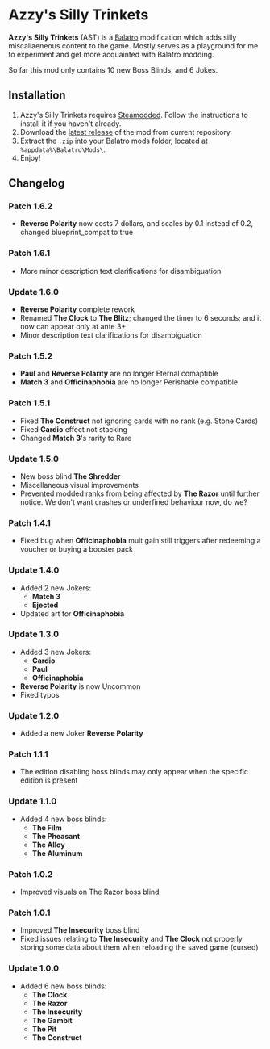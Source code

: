 # Azzy's Silly Trinkets

**Azzy's Silly Trinkets** (AST) is a [Balatro](https://www.playbalatro.com) modification which adds silly miscallaeneous content to the game. Mostly serves as a playground for me to experiment and get more acquainted with Balatro modding.
  
So far this mod only contains 10 new Boss Blinds, and 6 Jokes.

## Installation

1. Azzy's Silly Trinkets requires [Steamodded](https://github.com/Steamodded/smods). Follow the instructions to install it if you haven't already.
2. Download the [latest release](https://github.com/TheHamester/azzys-silly-trinkets/releases/latest) of the mod from current repository.
3. Extract the `.zip` into your Balatro mods folder, located at `%appdata%\Balatro\Mods\`.
4. Enjoy!

## Changelog

### Patch 1.6.2
* **Reverse Polarity** now costs 7 dollars, and scales by 0.1 instead of 0.2, changed blueprint_compat to true

### Patch 1.6.1
* More minor description text clarifications for disambiguation

### Update 1.6.0
* **Reverse Polarity** complete rework
* Renamed **The Clock** to **The Blitz**; changed the timer to 6 seconds; and it now can appear only at ante 3+
* Minor description text clarifications for disambiguation

### Patch 1.5.2
* **Paul** and **Reverse Polarity** are no longer Eternal comaptible
* **Match 3** and **Officinaphobia** are no longer Perishable compatible

### Patch 1.5.1
* Fixed **The Construct** not ignoring cards with no rank (e.g. Stone Cards)
* Fixed **Cardio** effect not stacking
* Changed **Match 3**'s rarity to Rare

### Update 1.5.0
* New boss blind **The Shredder**
* Miscellaneous visual improvements
* Prevented modded ranks from being affected by **The Razor** until further notice. We don't want crashes or underfined behaviour now, do we?

### Patch 1.4.1
* Fixed bug when **Officinaphobia** mult gain still triggers after redeeming a voucher or buying a booster pack

### Update 1.4.0
* Added 2 new Jokers:
    * **Match 3**
    * **Ejected**
* Updated art for **Officinaphobia**

### Update 1.3.0
* Added 3 new Jokers:
    * **Cardio**
    * **Paul**
    * **Officinaphobia**
* **Reverse Polarity** is now Uncommon
* Fixed typos

### Update 1.2.0
* Added a new Joker **Reverse Polarity**

### Patch 1.1.1
* The edition disabling boss blinds may only appear when the specific edition is present

### Update 1.1.0
* Added 4 new boss blinds:
    * **The Film**
    * **The Pheasant**
    * **The Alloy**
    * **The Aluminum**

### Patch 1.0.2
* Improved visuals on The Razor boss blind

### Patch 1.0.1
* Improved **The Insecurity** boss blind
* Fixed issues relating to **The Insecurity** and **The Clock** not properly storing some data about them when reloading the saved game (cursed)

### Update 1.0.0
* Added 6 new boss blinds:
    * **The Clock**
    * **The Razor**
    * **The Insecurity**
    * **The Gambit**
    * **The Pit**
    * **The Construct**

